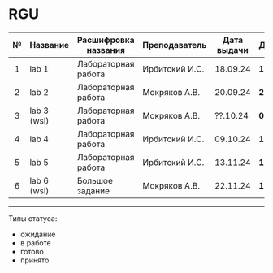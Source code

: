 # RGU

| № | Название | Расшифровка названия | Преподаватель | Дата выдачи | Дедлайн | Статус |
| :---: | --- | --- | --- | --- | --- | --- |
| 1 | lab 1       | Лабораторная работа | Ирбитский И.С. | 18.09.24 | **16.10.24** | принято  |
| 2 | lab 2       | Лабораторная работа | Мокряков А.В.  | 20.09.24 | **27.09.24** | принято  |
| 3 | lab 3 (wsl) | Лабораторная работа | Мокряков А.В.  | ??.10.24 | **01.31.24** | принято  |
| 4 | lab 4       | Лабораторная работа | Ирбитский И.С. | 09.10.24 | **16.01.25** | принято  |
| 5 | lab 5       | Лабораторная работа | Ирбитский И.С. | 13.11.24 | **16.01.25** | в работе |
| 6 | lab 6 (wsl) | Большое задание     | Мокряков А.В.  | 22.11.24 | **16.01.25** | в работе |


****
Типы статуса:
- ожидание
- в работе
- готово
- принято